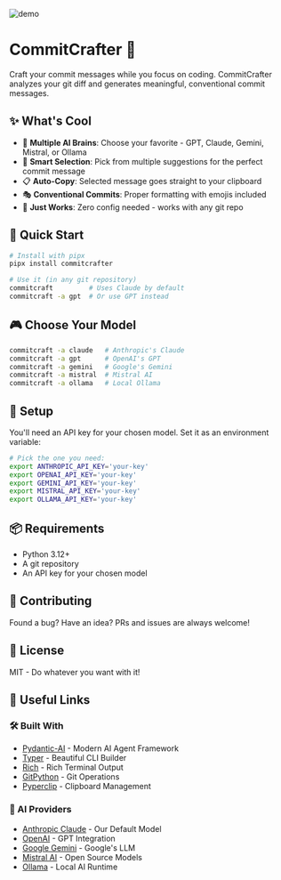 
![demo](https://github.com/user-attachments/assets/62ca9c47-e35a-4c2e-bbc0-0d19ee8b4df3)

# CommitCrafter 🎨

Craft your commit messages while you focus on coding. CommitCrafter analyzes your git diff and generates meaningful, conventional commit messages.

## ✨ What's Cool

- 🤖 **Multiple AI Brains**: Choose your favorite - GPT, Claude, Gemini, Mistral, or Ollama
- 🎯 **Smart Selection**: Pick from multiple suggestions for the perfect commit message  
- 📋 **Auto-Copy**: Selected message goes straight to your clipboard
- 🎭 **Conventional Commits**: Proper formatting with emojis included
- 🔌 **Just Works**: Zero config needed - works with any git repo

## 🚀 Quick Start

```bash
# Install with pipx
pipx install commitcrafter

# Use it (in any git repository)
commitcraft         # Uses Claude by default
commitcraft -a gpt  # Or use GPT instead
```

## 🎮 Choose Your Model

```bash
commitcraft -a claude   # Anthropic's Claude
commitcraft -a gpt      # OpenAI's GPT
commitcraft -a gemini   # Google's Gemini
commitcraft -a mistral  # Mistral AI
commitcraft -a ollama   # Local Ollama
```

## 🔑 Setup

You'll need an API key for your chosen model. Set it as an environment variable:

```bash
# Pick the one you need:
export ANTHROPIC_API_KEY='your-key'
export OPENAI_API_KEY='your-key'
export GEMINI_API_KEY='your-key'
export MISTRAL_API_KEY='your-key'
export OLLAMA_API_KEY='your-key'
```

## 📦 Requirements

- Python 3.12+
- A git repository
- An API key for your chosen model

## 🤝 Contributing

Found a bug? Have an idea? PRs and issues are always welcome!

## 📝 License

MIT - Do whatever you want with it!

## 🔗 Useful Links

### 🛠️ Built With
- [Pydantic-AI](https://github.com/pydantic/pydantic-ai) - Modern AI Agent Framework
- [Typer](https://typer.tiangolo.com/) - Beautiful CLI Builder
- [Rich](https://github.com/Textualize/rich) - Rich Terminal Output
- [GitPython](https://github.com/gitpython-developers/GitPython) - Git Operations
- [Pyperclip](https://github.com/asweigart/pyperclip) - Clipboard Management

### 🤖 AI Providers
- [Anthropic Claude](https://www.anthropic.com/) - Our Default Model
- [OpenAI](https://openai.com/) - GPT Integration
- [Google Gemini](https://gemini.google.com/) - Google's LLM
- [Mistral AI](https://mistral.ai/) - Open Source Models
- [Ollama](https://github.com/jmorganca/ollama) - Local AI Runtime

